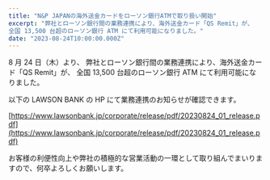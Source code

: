 ```yaml
---
title: "N&P JAPANの海外送金カードをローソン銀行ATMで取り扱い開始"
excerpt: "弊社とローソン銀行間の業務連携により、海外送金カード「QS Remit」が、
全国 13,500 台超のローソン銀行 ATM にて利用可能になりました。"
date: "2023-08-24T10:00:00.000Z"
---
```


8 月 24 日（木）より、
弊社とローソン銀行間の業務連携により、海外送金カード「QS Remit」が、
全国 13,500 台超のローソン銀行 ATM にて利用可能になりました。

以下の LAWSON BANK の HP にて業務連携のお知らせが確認できます。

[https://www.lawsonbank.jp/corporate/release/pdf/20230824_01_release.pdf](https://www.lawsonbank.jp/corporate/release/pdf/20230824_01_release.pdf)

お客様の利便性向上や弊社の積極的な営業活動の一環として取り組んでまいりますので、何卒よろしくお願いします。
